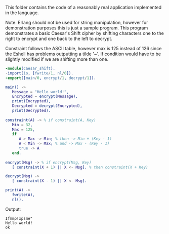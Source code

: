 This folder contains the code of a reasonably real application 
implemented in the language.

Note: Erlang should not be used for string manipulation, however for demonstration purposes this is just a sample program. This program demonstrates a basic Caesar's Shift cipher by shifting characters one to the right to encrypt and one back to the left to decrypt.

Constraint follows the ASCII table, however max is 125 instead of 126 since the Eshell has problems outputting a tilde '~'. If condition would have to be slightly modified if we are shifting more than one.

```erlang
-module(caesar_shift).
-import(io, [fwrite/1, nl/0]).
-export([main/0, encrypt/1, decrypt/1]).

main() ->
   Message = "Hello world!",
   Encrypted = encrypt(Message),
   print(Encrypted),
   Decrypted = decrypt(Encrypted),
   print(Decrypted).
   
constraint(A) -> % if constraint(A, Key)
   Min = 32,
   Max = 125,
   if
      A > Max -> Min; % then -> Min + (Key - 1)
	  A < Min -> Max; % and -> Max - (Key - 1)
	  true -> A
   end.
   
encrypt(Msg) -> % if encrypt(Msg, Key)
   [ constraint(X + 1) || X <- Msg]. % then constraint(X + Key)

decrypt(Msg) -> 
   [ constraint(X - 1) || X <- Msg].

print(A) ->
   fwrite(A),
   nl().
```

Output:
```
Ifmmp!xpsme"
Hello world!
ok
```
